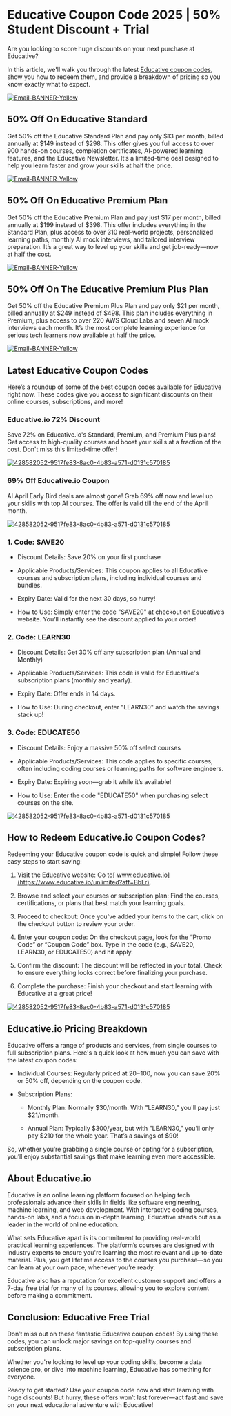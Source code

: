# Educative Coupon Code 2025 | 50% Student Discount + Trial

Are you looking to score huge discounts on your next purchase at Educative?

In this article, we'll walk you through the latest [Educative coupon codes](https://www.educative.io/unlimited?aff=BbLr), show you how to redeem them, and provide a breakdown of pricing so you know exactly what to expect.

[![Email-BANNER-Yellow](https://github.com/user-attachments/assets/1d957ca7-2615-47ea-8047-cd567edc6255)](https://www.educative.io/unlimited?aff=BbLr)

## 50% Off On Educative Standard

Get 50% off the Educative Standard Plan and pay only $13 per month, billed annually at $149 instead of $298. This offer gives you full access to over 900 hands-on courses, completion certificates, AI-powered learning features, and the Educative Newsletter. It’s a limited-time deal designed to help you learn faster and grow your skills at half the price.

[![Email-BANNER-Yellow](https://github.com/user-attachments/assets/1d957ca7-2615-47ea-8047-cd567edc6255)](https://www.educative.io/unlimited?aff=BbLr)

## 50% Off On Educative Premium Plan

Get 50% off the Educative Premium Plan and pay just $17 per month, billed annually at $199 instead of $398. This offer includes everything in the Standard Plan, plus access to over 310 real-world projects, personalized learning paths, monthly AI mock interviews, and tailored interview preparation. It’s a great way to level up your skills and get job-ready—now at half the cost.

[![Email-BANNER-Yellow](https://github.com/user-attachments/assets/1d957ca7-2615-47ea-8047-cd567edc6255)](https://www.educative.io/unlimited?aff=BbLr)

## 50% Off On The Educative Premium Plus Plan

Get 50% off the Educative Premium Plus Plan and pay only $21 per month, billed annually at $249 instead of $498. This plan includes everything in Premium, plus access to over 220 AWS Cloud Labs and seven AI mock interviews each month. It’s the most complete learning experience for serious tech learners now available at half the price.

[![Email-BANNER-Yellow](https://github.com/user-attachments/assets/1d957ca7-2615-47ea-8047-cd567edc6255)](https://www.educative.io/unlimited?aff=BbLr)

## Latest Educative Coupon Codes

Here’s a roundup of some of the best coupon codes available for Educative right now. These codes give you access to significant discounts on their online courses, subscriptions, and more!

### Educative.io 72% Discount

Save 72% on Educative.io's Standard, Premium, and Premium Plus plans! Get access to high-quality courses and boost your skills at a fraction of the cost. Don't miss this limited-time offer!

[![428582052-9517fe83-8ac0-4b83-a571-d0131c570185](https://github.com/user-attachments/assets/c0616c2a-4362-4f55-baad-c644a20432cc)](https://www.educative.io/unlimited?aff=BbLr)

### 69% Off Educative.io Coupon

AI April Early Bird deals are almost gone! Grab 69% off now and level up your skills with top AI courses. The offer is valid till the end of the April month.

[![428582052-9517fe83-8ac0-4b83-a571-d0131c570185](https://github.com/user-attachments/assets/c0616c2a-4362-4f55-baad-c644a20432cc)](https://www.educative.io/unlimited?aff=BbLr)

### 1. Code: SAVE20

* Discount Details: Save 20% on your first purchase

* Applicable Products/Services: This coupon applies to all Educative courses and subscription plans, including individual courses and bundles.

* Expiry Date: Valid for the next 30 days, so hurry!

* How to Use: Simply enter the code "SAVE20" at checkout on Educative’s website. You’ll instantly see the discount applied to your order!

### 2. Code: LEARN30

* Discount Details: Get 30% off any subscription plan (Annual and Monthly)

* Applicable Products/Services: This code is valid for Educative's subscription plans (monthly and yearly).

* Expiry Date: Offer ends in 14 days.

* How to Use: During checkout, enter "LEARN30" and watch the savings stack up!

### 3. Code: EDUCATE50

* Discount Details: Enjoy a massive 50% off select courses

* Applicable Products/Services: This code applies to specific courses, often including coding courses or learning paths for software engineers.

* Expiry Date: Expiring soon—grab it while it’s available!

* How to Use: Enter the code "EDUCATE50" when purchasing select courses on the site.

[![428582052-9517fe83-8ac0-4b83-a571-d0131c570185](https://github.com/user-attachments/assets/c0616c2a-4362-4f55-baad-c644a20432cc)](https://www.educative.io/unlimited?aff=BbLr)

## How to Redeem Educative.io Coupon Codes?

Redeeming your Educative coupon code is quick and simple! Follow these easy steps to start saving:

1. Visit the Educative website: Go to[ www.educative.io](https://www.educative.io/unlimited?aff=BbLr).

2. Browse and select your courses or subscription plan: Find the courses, certifications, or plans that best match your learning goals.

3. Proceed to checkout: Once you've added your items to the cart, click on the checkout button to review your order.

4. Enter your coupon code: On the checkout page, look for the “Promo Code” or “Coupon Code” box. Type in the code (e.g., SAVE20, LEARN30, or EDUCATE50) and hit apply.

5. Confirm the discount: The discount will be reflected in your total. Check to ensure everything looks correct before finalizing your purchase.

6. Complete the purchase: Finish your checkout and start learning with Educative at a great price!

[![428582052-9517fe83-8ac0-4b83-a571-d0131c570185](https://github.com/user-attachments/assets/c0616c2a-4362-4f55-baad-c644a20432cc)](https://www.educative.io/unlimited?aff=BbLr)

## Educative.io Pricing Breakdown

Educative offers a range of products and services, from single courses to full subscription plans. Here's a quick look at how much you can save with the latest coupon codes:

* Individual Courses: Regularly priced at $20-$100, now you can save 20% or 50% off, depending on the coupon code.

* Subscription Plans:

  * Monthly Plan: Normally $30/month. With "LEARN30," you'll pay just $21/month.

  * Annual Plan: Typically $300/year, but with "LEARN30," you’ll only pay $210 for the whole year. That’s a savings of $90!

So, whether you’re grabbing a single course or opting for a subscription, you’ll enjoy substantial savings that make learning even more accessible.

## About Educative.io

Educative is an online learning platform focused on helping tech professionals advance their skills in fields like software engineering, machine learning, and web development. With interactive coding courses, hands-on labs, and a focus on in-depth learning, Educative stands out as a leader in the world of online education.

What sets Educative apart is its commitment to providing real-world, practical learning experiences. The platform’s courses are designed with industry experts to ensure you're learning the most relevant and up-to-date material. Plus, you get lifetime access to the courses you purchase—so you can learn at your own pace, whenever you’re ready.

Educative also has a reputation for excellent customer support and offers a 7-day free trial for many of its courses, allowing you to explore content before making a commitment.

## Conclusion: Educative Free Trial

Don’t miss out on these fantastic Educative coupon codes! By using these codes, you can unlock major savings on top-quality courses and subscription plans.

Whether you're looking to level up your coding skills, become a data science pro, or dive into machine learning, Educative has something for everyone.

Ready to get started? Use your coupon code now and start learning with huge discounts! But hurry, these offers won’t last forever—act fast and save on your next educational adventure with Educative!
